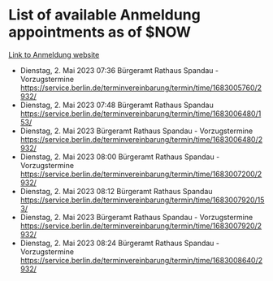 # List of available Anmeldung appointments as of $NOW
[Link to Anmeldung website](https://service.berlin.de/terminvereinbarung/termin/tag.php?termin=1&anliegen[]=120686&dienstleisterlist=122210,122217,327316,122219,327312,122227,327314,122231,327346,122243,327348,122254,122252,329742,122260,329745,122262,329748,122271,327278,122273,327274,122277,327276,330436,122280,327294,122282,327290,122284,327292,122291,327270,122285,327266,122286,327264,122296,327268,150230,329760,122297,327286,122294,327284,122312,329763,122314,329775,122304,327330,122311,327334,122309,327332,317869,122281,327352,122279,329772,122283,122276,327324,122274,327326,122267,329766,122246,327318,122251,327320,122257,327322,122208,327298,122226,327300&herkunft=http%3A%2F%2Fservice.berlin.de%2Fdienstleistung%2F120686%2F)
- Dienstag, 2. Mai 2023 07:36 Bürgeramt Rathaus Spandau - Vorzugstermine https://service.berlin.de/terminvereinbarung/termin/time/1683005760/2932/
- Dienstag, 2. Mai 2023 07:48 Bürgeramt Rathaus Spandau https://service.berlin.de/terminvereinbarung/termin/time/1683006480/153/
- Dienstag, 2. Mai 2023  Bürgeramt Rathaus Spandau - Vorzugstermine https://service.berlin.de/terminvereinbarung/termin/time/1683006480/2932/
- Dienstag, 2. Mai 2023 08:00 Bürgeramt Rathaus Spandau - Vorzugstermine https://service.berlin.de/terminvereinbarung/termin/time/1683007200/2932/
- Dienstag, 2. Mai 2023 08:12 Bürgeramt Rathaus Spandau https://service.berlin.de/terminvereinbarung/termin/time/1683007920/153/
- Dienstag, 2. Mai 2023  Bürgeramt Rathaus Spandau - Vorzugstermine https://service.berlin.de/terminvereinbarung/termin/time/1683007920/2932/
- Dienstag, 2. Mai 2023 08:24 Bürgeramt Rathaus Spandau - Vorzugstermine https://service.berlin.de/terminvereinbarung/termin/time/1683008640/2932/
